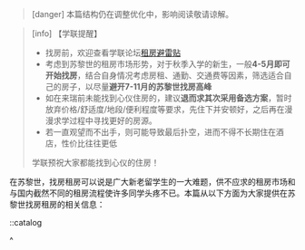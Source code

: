 > [danger] 本篇结构仍在调整优化中，影响阅读敬请谅解。

> [info] 【学联提醒】
>
> * 找房前，欢迎查看学联论坛[租房避雷贴](https://forum.acssz.org/d/794-zu-fang-bi-lei-tie)
> * 考虑到苏黎世的租房市场形势，对于秋季入学的新生，一般**4-5月即可开始找房**，结合自身情况考虑房租、通勤、交通费等因素，筛选适合自己的房子，以尽量**避开7-11月的苏黎世找房高峰**
> * 如在来瑞前未能找到心仪住房的，建议**退而求其次采用备选方案**，暂时放弃价格/舒适度/地段/便利程度等要求，先住下并安顿好，之后再在漫漫求学过程中寻找更好的房源。
> * 若一直观望而不出手，则可能导致最后扑空，进而不得不长期住在酒店，性价比往往更低
>
> 学联预祝大家都能找到心仪的住房！

在苏黎世，找房租房可以说是广大新老留学生的一大难题，供不应求的租房市场和与国内截然不同的租房流程使许多同学头疼不已。本篇从以下方面为大家提供在苏黎世找房租房的相关信息：

::catalog

^
